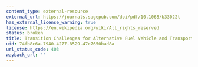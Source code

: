 ```yaml
---
content_type: external-resource
external_url: https://journals.sagepub.com/doi/pdf/10.1068/b33022t
has_external_license_warning: true
license: https://en.wikipedia.org/wiki/All_rights_reserved
status: broken
title: Transition Challenges for Alternative Fuel Vehicle and Transportation Systems
uid: 74fb8c6a-7940-4277-8529-47c7650bad8a
url_status_code: 403
wayback_url: ''
---
```

